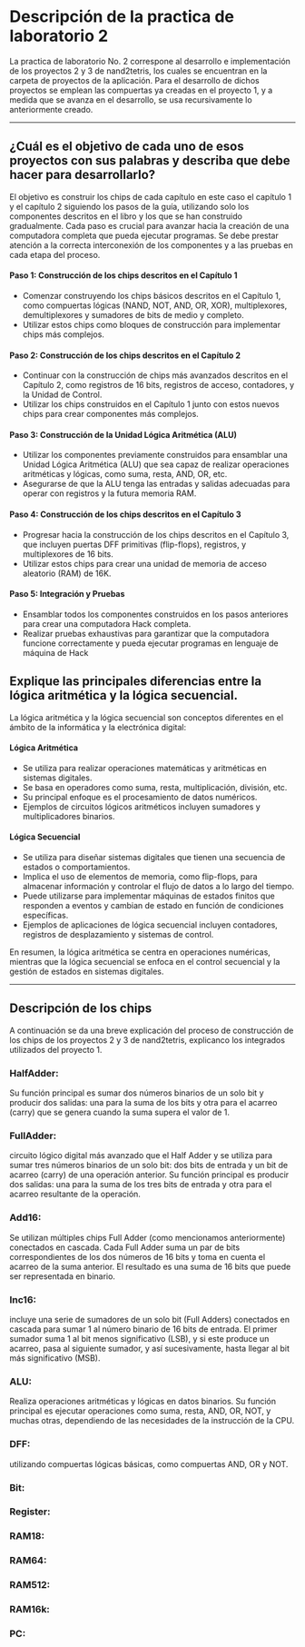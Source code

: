 # Descripción de la practica de laboratorio 2
La practica de laboratorio No. 2 correspone al desarrollo e implementación de los proyectos 2 y 3 de nand2tetris, los cuales se encuentran en la carpeta de proyectos de la aplicación. Para el desarrollo de dichos proyectos se emplean las compuertas ya creadas en el proyecto 1, y a medida que se avanza en el desarrollo, se usa recursivamente lo anteriormente creado.

***

## ¿Cuál es el objetivo de cada uno de esos proyectos con sus palabras y describa que debe hacer para desarrollarlo?

El objetivo es construir los chips de cada capítulo en este caso el capítulo 1 y el capítulo 2 siguiendo los pasos de la guía, utilizando solo los componentes descritos en el libro y los que se han construido gradualmente. Cada paso es crucial para avanzar hacia la creación de una computadora completa que pueda ejecutar programas. Se debe prestar atención a la correcta interconexión de los componentes y a las pruebas en cada etapa del proceso.

#### Paso 1: Construcción de los chips descritos en el Capítulo 1
- Comenzar construyendo los chips básicos descritos en el Capítulo 1, como compuertas lógicas (NAND, NOT, AND, OR, XOR), multiplexores, demultiplexores y sumadores de bits de medio y completo.
- Utilizar estos chips como bloques de construcción para implementar chips más complejos.

#### Paso 2: Construcción de los chips descritos en el Capítulo 2
- Continuar con la construcción de chips más avanzados descritos en el Capítulo 2, como registros de 16 bits, registros de acceso, contadores, y la Unidad de Control.
- Utilizar los chips construidos en el Capítulo 1 junto con estos nuevos chips para crear componentes más complejos.

#### Paso 3: Construcción de la Unidad Lógica Aritmética (ALU)
- Utilizar los componentes previamente construidos para ensamblar una Unidad Lógica Aritmética (ALU) que sea capaz de realizar operaciones aritméticas y lógicas, como suma, resta, AND, OR, etc.
- Asegurarse de que la ALU tenga las entradas y salidas adecuadas para operar con registros y la futura memoria RAM.

#### Paso 4: Construcción de los chips descritos en el Capítulo 3
- Progresar hacia la construcción de los chips descritos en el Capítulo 3, que incluyen puertas DFF primitivas (flip-flops), registros, y multiplexores de 16 bits.
- Utilizar estos chips para crear una unidad de memoria de acceso aleatorio (RAM) de 16K.

#### Paso 5: Integración y Pruebas
- Ensamblar todos los componentes construidos en los pasos anteriores para crear una computadora Hack completa.
- Realizar pruebas exhaustivas para garantizar que la computadora funcione correctamente y pueda ejecutar programas en lenguaje de máquina de Hack


## Explique las principales diferencias entre la lógica aritmética y la lógica secuencial.

La lógica aritmética y la lógica secuencial son conceptos diferentes en el ámbito de la informática y la electrónica digital:

#### Lógica Aritmética
   - Se utiliza para realizar operaciones matemáticas y aritméticas en sistemas digitales.
   - Se basa en operadores como suma, resta, multiplicación, división, etc.
   - Su principal enfoque es el procesamiento de datos numéricos.
   - Ejemplos de circuitos lógicos aritméticos incluyen sumadores y multiplicadores binarios.


#### Lógica Secuencial
   - Se utiliza para diseñar sistemas digitales que tienen una secuencia de estados o comportamientos.
   - Implica el uso de elementos de memoria, como flip-flops, para almacenar información y controlar el flujo de datos a lo largo del tiempo.
   - Puede utilizarse para implementar máquinas de estados finitos que responden a eventos y cambian de estado en función de condiciones específicas.
   - Ejemplos de aplicaciones de lógica secuencial incluyen contadores, registros de desplazamiento y sistemas de control.

En resumen, la lógica aritmética se centra en operaciones numéricas, mientras que la lógica secuencial se enfoca en el control secuencial y la gestión de estados en sistemas digitales.

***
## Descripción de los chips
A continuación se da una breve explicación del proceso de construcción de los chips de los proyectos 2 y 3 de nand2tetris, explicanco los integrados utilizados del proyecto 1.

### HalfAdder: 
Su función principal es sumar dos números binarios de un solo bit y producir dos salidas: una para la suma de los bits y otra para el acarreo (carry) que se genera cuando la suma supera el valor de 1. 

### FullAdder: 
circuito lógico digital más avanzado que el Half Adder y se utiliza para sumar tres números binarios de un solo bit: dos bits de entrada y un bit de acarreo (carry) de una operación anterior. Su función principal es producir dos salidas: una para la suma de los tres bits de entrada y otra para el acarreo resultante de la operación.

### Add16: 
Se utilizan múltiples chips Full Adder (como mencionamos anteriormente) conectados en cascada. Cada Full Adder suma un par de bits correspondientes de los dos números de 16 bits y toma en cuenta el acarreo de la suma anterior. El resultado es una suma de 16 bits que puede ser representada en binario.

### Inc16:
incluye una serie de sumadores de un solo bit (Full Adders) conectados en cascada para sumar 1 al número binario de 16 bits de entrada. El primer sumador suma 1 al bit menos significativo (LSB), y si este produce un acarreo, pasa al siguiente sumador, y así sucesivamente, hasta llegar al bit más significativo (MSB).

### ALU:
Realiza operaciones aritméticas y lógicas en datos binarios. Su función principal es ejecutar operaciones como suma, resta, AND, OR, NOT, y muchas otras, dependiendo de las necesidades de la instrucción de la CPU.

### DFF:
utilizando compuertas lógicas básicas, como compuertas AND, OR y NOT.

### Bit:

### Register:

### RAM18:

### RAM64:

### RAM512:

### RAM16k:

### PC:

